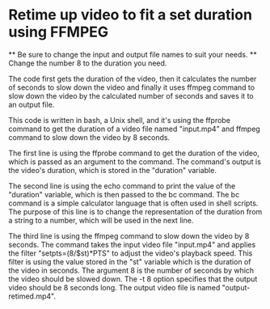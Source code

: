 # Retime up video to fit a set duration using FFMPEG

** Be sure to change the input and output file names to suit your needs.
** Change the number 8 to the duration you need.

The code first gets the duration of the video, then it calculates the number of seconds to slow down the video and finally it uses ffmpeg command to slow down the video by the calculated number of seconds and saves it to an output file.

This code is written in bash, a Unix shell, and it's using the ffprobe command to get the duration of a video file named "input.mp4" and ffmpeg command to slow down the video by 8 seconds.

The first line is using the ffprobe command to get the duration of the video, which is passed as an argument to the command. The command's output is the video's duration, which is stored in the "duration" variable.

The second line is using the echo command to print the value of the "duration" variable, which is then passed to the bc command. The bc command is a simple calculator language that is often used in shell scripts. The purpose of this line is to change the representation of the duration from a string to a number, which will be used in the next line.

The third line is using the ffmpeg command to slow down the video by 8 seconds. The command takes the input video file "input.mp4" and applies the filter "setpts=(8/$st)*PTS" to adjust the video's playback speed. This filter is using the value stored in the "st" variable which is the duration of the video in seconds. The argument 8 is the number of seconds by which the video should be slowed down. The -t 8 option specifies that the output video should be 8 seconds long. The output video file is named "output-retimed.mp4".
